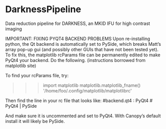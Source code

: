 # DarknessPipeline
Data reduction pipeline for DARKNESS, an MKID IFU for high contrast imaging

IMPORTANT: FIXING PYQT4 BACKEND PROBLEMS
Upon re-installing python, the Qt backend is automatically set to PySide, which breaks Matt’s array pop-up gui (and possibly other GUIs that have not been tested yet). To fix this, the matplotlib rcParams file can be permanently edited to make PyQt4 your backend. Do the following. (instructions borrowed from matplotlib site)
 
To find your rcParams file, try:
>>> import matplotlib
>>> matplotlib.matplotlib_fname()
'/home/foo/.config/matplotlib/matplotlibrc'
 
Then find the line in your rc file that looks like:
#backend.qt4 : PyQt4        # PyQt4 | PySide
 
And make sure it is uncommented and set to PyQt4. With Canopy’s default install it will likely be PySide.
